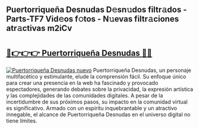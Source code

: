 ## Puertorriqueña Desnudas D𝚎sn𝚞dos filtr𝚊dos - Parts-TF7 Vid𝚎os f𝚘tos - N𝚞evas filtr𝚊ciones atr𝚊ctivas m2iCv

# <h2><a href="http://mbd6hv.tromn.icu/?c=Puertorrique%c3%b1a+Desnudas">🔗👉👉👉 Puertorriqueña Desnudas 🔗🔗</a></h2>

[![Puertorriqueña Desnudas nuevo](https://i.imgur.com/pEAQMta.gif)](http://mbd6hv.tromn.icu/?c=Puertorrique%c3%b1a+Desnudas)
Puertorriqueña Desnudas, un personaje multifacético y estimulante, elude la comprensión fácil. Su enfoque único para crear una presencia en la web ha fascinado y provocado espectadores, generando debates sobre la privacidad, la expresión artística y las complejidades de las comunidades digitales. A pesar de la incertidumbre de sus próximos pasos, su impacto en la comunidad virtual es significativo. Armado con un espíritu inquebrantable y un atractivo innegable, el alcance de Puertorriqueña Desnudas en el universo digital no tiene límites.
